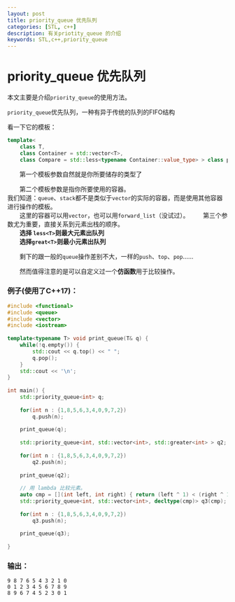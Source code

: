 ```yaml
---
layout: post
title: priority_queue 优先队列
categories: [STL, c++]
description: 有关priotity_queue 的介绍
keywords: STL,c++,priority_queue
---
```


# priority_queue 优先队列

本文主要是介绍`priority_queue`的使用方法。

`priority_queue`优先队列，一种有异于传统的队列的FIFO结构

看一下它的模板：
```c++
template<
    class T,
    class Container = std::vector<T>,
    class Compare = std::less<typename Container::value_type> > class priority_queue;
```

&emsp;&emsp;第一个模板参数自然就是你所要储存的类型了

&emsp;&emsp;第二个模板参数是指你所要使用的容器。  
我们知道：`queue`、`stack`都不是类似于`vector`的实际的容器，而是使用其他容器进行操作的模板。  
&emsp;&emsp;这里的容器可以用`vector`，也可以用`forward_list`（没试过）。
&emsp;&emsp;第三个参数尤为重要，直接关系到元素出栈的顺序。  
&emsp;&emsp;**选择 `less<T>`则最大元素出队列  
&emsp;&emsp;选择`great<T>`则最小元素出队列**

&emsp;&emsp;剩下的跟一般的`queue`操作差别不大，一样的`push`、`top`、`pop`......

&emsp;&emsp;然而值得注意的是可以自定义过一个**仿函数**用于比较操作。

### 例子(使用了C++17)：

```c++
#include <functional>
#include <queue>
#include <vector>
#include <iostream>
 
template<typename T> void print_queue(T& q) {
    while(!q.empty()) {
        std::cout << q.top() << " ";
        q.pop();
    }
    std::cout << '\n';
}
 
int main() {
    std::priority_queue<int> q;
 
    for(int n : {1,8,5,6,3,4,0,9,7,2})
        q.push(n);
 
    print_queue(q);
 
    std::priority_queue<int, std::vector<int>, std::greater<int> > q2;
 
    for(int n : {1,8,5,6,3,4,0,9,7,2})
        q2.push(n);
 
    print_queue(q2);
 
    // 用 lambda 比较元素。
    auto cmp = [](int left, int right) { return (left ^ 1) < (right ^ 1);};
    std::priority_queue<int, std::vector<int>, decltype(cmp)> q3(cmp);
 
    for(int n : {1,8,5,6,3,4,0,9,7,2})
        q3.push(n);
 
    print_queue(q3);
 
}
```

### 输出：

```
9 8 7 6 5 4 3 2 1 0   
0 1 2 3 4 5 6 7 8 9   
8 9 6 7 4 5 2 3 0 1  
```